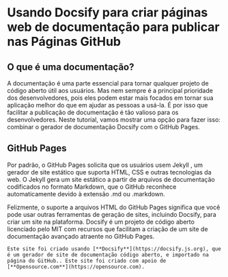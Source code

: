 # Usando Docsify para criar páginas web de documentação para publicar nas Páginas GitHub <!-- {docsify-ignore-all} -->

## O que é uma documentação?
A documentação é uma parte essencial para tornar qualquer projeto de código aberto útil aos usuários. Mas nem sempre é a principal prioridade dos desenvolvedores, pois eles podem estar mais focados em tornar sua aplicação melhor do que em ajudar as pessoas a usá-la. É por isso que facilitar a publicação de documentação é tão valioso para os desenvolvedores. Neste tutorial, vamos mostrar uma opção para fazer isso: combinar o gerador de documentação Docsify com o GitHub Pages.



## GitHub Pages
Por padrão, o GitHub Pages solicita que os usuários usem Jekyll , um gerador de site estático que suporta HTML, CSS e outras tecnologias da web. O Jekyll gera um site estático a partir de arquivos de documentação codificados no formato Markdown, que o GitHub reconhece automaticamente devido à extensão .md ou .markdown.

Felizmente, o suporte a arquivos HTML do GitHub Pages significa que você pode usar outras ferramentas de geração de sites, incluindo Docsify, para criar um site na plataforma. Docsify é um projeto de código aberto licenciado pelo MIT com recursos  que facilitam a criação de um site de documentação avançado atraente no GitHub Pages.

    Este site foi criado usando [**Docsify**](https://docsify.js.org), que é um gerador de site de documentação código aberto, e importado na página do GitHub.. Este site foi criado com apoio de [**Opensource.com**](https://opensource.com).

